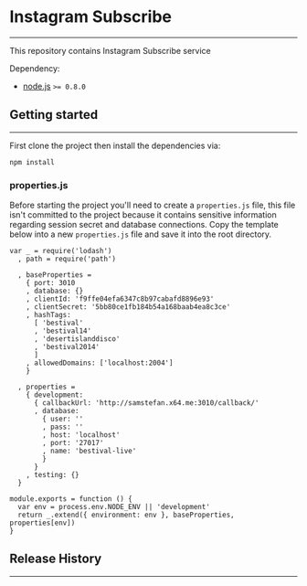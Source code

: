 # Instagram Subscribe
---

This repository contains Instagram Subscribe service

Dependency:
  - [node.js](http://nodejs.org) `>= 0.8.0`

## Getting started
---

First clone the project then install the dependencies via:

`npm install`

### properties.js

Before starting the project you'll need to create a `properties.js` file, this file isn't committed to the project because it contains sensitive information regarding session secret and database connections. Copy the template below into a new `properties.js` file and save it into the root directory.

```
var _ = require('lodash')
  , path = require('path')

  , baseProperties =
    { port: 3010
    , database: {}
    , clientId: 'f9ffe04efa6347c8b97cabafd8896e93'
    , clientSecret: '5bb80ce1fb184b54a168baab4ea8c3ce'
    , hashTags:
      [ 'bestival'
      , 'bestival14'
      , 'desertislanddisco'
      , 'bestival2014'
      ]
    , allowedDomains: ['localhost:2004']
    }

  , properties =
    { development:
      { callbackUrl: 'http://samstefan.x64.me:3010/callback/'
      , database:
        { user: ''
        , pass: ''
        , host: 'localhost'
        , port: '27017'
        , name: 'bestival-live'
        }
      }
    , testing: {}
  }

module.exports = function () {
  var env = process.env.NODE_ENV || 'development'
  return _.extend({ environment: env }, baseProperties, properties[env])
}
```

## Release History
---

<!-- * v0.0.1 -  -->

